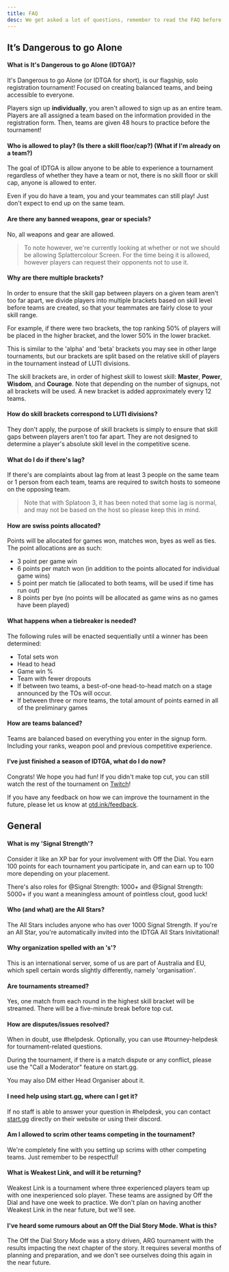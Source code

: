 ```yaml
---
title: FAQ
desc: We get asked a lot of questions, remember to read the FAQ before asking in helpdesk to make sure your question hasn't already been answered!
---
```


## It’s Dangerous to go Alone

#### What is It's Dangerous to go Alone (IDTGA)?

It's Dangerous to go Alone (or IDTGA for short), is our flagship, solo registration tournament! Focused on creating balanced teams, and being accessible to everyone.

Players sign up **individually**, you aren't allowed to sign up as an entire team. Players are all assigned a team based on the information provided in the registration form. Then, teams are given 48 hours to practice before the tournament!

#### Who is allowed to play? (Is there a skill floor/cap?) (What if I'm already on a team?)

The goal of IDTGA is allow anyone to be able to experience a tournament regardless of whether they have a team or not, there is no skill floor or skill cap, anyone is allowed to enter.

Even if you do have a team, you and your teammates can still play! Just don't expect to end up on the same team.

#### Are there any banned weapons, gear or specials?

No, all weapons and gear are allowed.
> To note however, we're currently looking at whether or not we should be allowing Splattercolour Screen. For the time being it is allowed, however players can request their opponents not to use it.

#### Why are there multiple brackets?

In order to ensure that the skill gap between players on a given team aren't too far apart, we divide players into multiple brackets based on skill level before teams are created, so that your teammates are fairly close to your skill range.

For example, if there were two brackets, the top ranking 50% of players will be placed in the higher bracket, and the lower 50% in the lower bracket.

This is similar to the 'alpha' and 'beta' brackets you may see in other large tournaments, but our brackets are split based on the relative skill of players in the tournament instead of LUTI divisions.

The skill brackets are, in order of highest skill to lowest skill: **Master**, **Power**, **Wisdom**, and **Courage**. Note that depending on the number of signups, not all brackets will be used. A new bracket is added approximately every 12 teams.

#### How do skill brackets correspond to LUTI divisions?

They don't apply, the purpose of skill brackets is simply to ensure that skill gaps between players aren't too far apart. They are not designed to determine a player's absolute skill level in the competitive scene.

#### What do I do if there's lag?

If there's are complaints about lag from at least 3 people on the same team or 1 person from each team, teams are required to switch hosts to someone on the opposing team.

> Note that with Splatoon 3, it has been noted that some lag is normal, and may not be based on the host so please keep this in mind.

#### How are swiss points allocated?

Points will be allocated for games won, matches won, byes as well as ties. The point allocations are as such:

- 3 point per game win
- 6 points per match won (in addition to the points allocated for individual game wins)
- 5 point per match tie (allocated to both teams, will be used if time has run out)
- 8 points per bye (no points will be allocated as game wins as no games have been played)

#### What happens when a tiebreaker is needed?

The following rules will be enacted sequentially until a winner has been determined:

- Total sets won
- Head to head
- Game win %
- Team with fewer dropouts
- If between two teams, a best-of-one head-to-head match on a stage announced by the TOs will occur.
- If between three or more teams, the total amount of points earned in all of the preliminary games

#### How are teams balanced?

Teams are balanced based on everything you enter in the signup form. Including your ranks, weapon pool and previous competitive experience.

#### I’ve just finished a season of IDTGA, what do I do now?

Congrats! We hope you had fun! If you didn't make top cut, you can still watch the rest of the tournament on [Twitch](https://twitch.tv/offthedial)!

If you have any feedback on how we can improve the tournament in the future, please let us know at [otd.ink/feedback](https://otd.ink/feedback).

## General

#### What is my 'Signal Strength'?

Consider it like an XP bar for your involvement with Off the Dial. You earn 100 points for each tournament you participate in, and can earn up to 100 more depending on your placement.

There's also roles for <Mention>@Signal Strength: 1000+</Mention> and <Mention>@Signal Strength: 5000+</Mention> if you want a meaningless amount of pointless clout, good luck!

#### Who (and what) are the All Stars?

The All Stars includes anyone who has over 1000 Signal Strength. If you're an All Star, you're automatically invited into the IDTGA All Stars Inivitational!

#### Why organization spelled with an 's'?

This is an international server, some of us are part of Australia and EU, which spell certain words slightly differently, namely 'organisation'.

#### Are tournaments streamed?

Yes, one match from each round in the highest skill bracket will be streamed. There will be a five-minute break before top cut.

#### How are disputes/issues resolved?

When in doubt, use <Mention>#helpdesk</Mention>. Optionally, you can use <Mention>#tourney-helpdesk</Mention> for tournament-related questions.

During the tournament, if there is a match dispute or any conflict, please use the "Call a Moderator" feature on start.gg.

You may also DM either Head Organiser about it.

#### I need help using start.gg, where can I get it?

If no staff is able to answer your question in <Mention>#helpdesk</Mention>, you can contact [start.gg](https://help.start.gg/) directly on their website or using their discord.

#### Am I allowed to scrim other teams competing in the tournament?

We're completely fine with you setting up scrims with other competing teams. Just remember to be respectful!

#### What is Weakest Link, and will it be returning?

Weakest Link is a tournament where three experienced players team up with one inexperienced solo player. These teams are assigned by Off the Dial and have one week to practice. We don't plan on having another Weakest Link in the near future, but we'll see.

#### I've heard some rumours about an Off the Dial Story Mode. What is this?

The Off the Dial Story Mode was a story driven, ARG tournament with the results impacting the next chapter of the story. It requires several months of planning and preparation, and we don't see ourselves doing this again in the near future.
